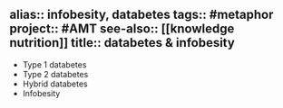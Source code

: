 alias:: infobesity, databetes
tags:: #metaphor 
project:: #AMT
see-also:: [[knowledge nutrition]]
title:: databetes & infobesity
-
- Type 1 databetes
- Type 2 databetes
- Hybrid databetes
- Infobesity